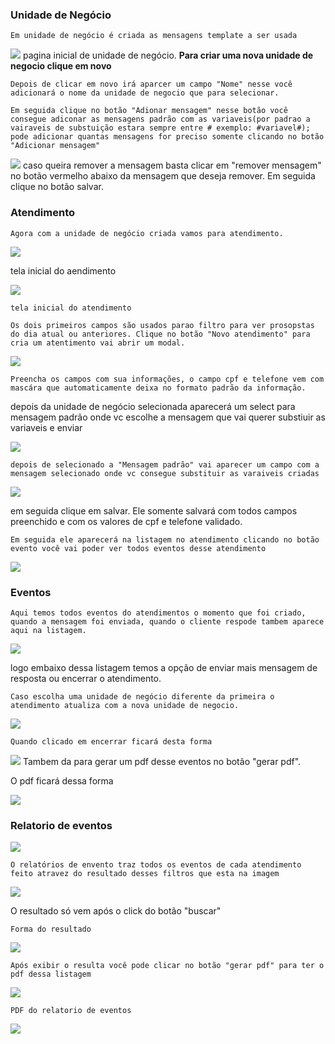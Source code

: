 
### Unidade de Negócio
```
Em unidade de negócio é criada as mensagens template a ser usada
```
![](./imagensSantander/un_neg_home.png)
pagina inicial de unidade de negócio.
**Para criar uma nova unidade de negocio clique em novo**
```
Depois de clicar em novo irá aparcer um campo "Nome" nesse você adicionará o nome da unidade de negocio que para selecionar.

Em seguida clique no botão "Adionar mensagem" nesse botão você consegue adiconar as mensagens padrão com as variaveis(por padrao a vairaveis de substuição estara sempre entre # exemplo: #variavel#); pode adicionar quantas mensagens for preciso somente clicando no botão "Adicionar mensagem"
```
![](./imagensSantander/un_neg_novo.png)
caso queira remover a mensagem basta clicar em "remover mensagem" no botão vermelho abaixo da mensagem que deseja remover. Em seguida clique no botão salvar.

### Atendimento
```
Agora com a unidade de negócio criada vamos para atendimento.
```
![](./imagensSantander/menu_atendimento.png)

tela inicial do aendimento

![](./imagensSantander/atendimento_inicial.png)
```
tela inicial do atendimento

Os dois primeiros campos são usados parao filtro para ver prosopstas do dia atual ou anteriores. Clique no botão "Novo atendimento" para cria um atentimento vai abrir um modal.
```
![](./imagensSantander/modal.png)
```
Preencha os campos com sua informações, o campo cpf e telefone vem com mascára que automaticamente deixa no formato padrão da informação.
```
depois da unidade de negócio selecionada aparecerá um select para mensagem padrão onde vc escolhe a mensagem que vai querer substiuir as variaveis e enviar

![](./imagensSantander/modal_preenchido.png)
```
depois de selecionado a "Mensagem padrão" vai aparecer um campo com a mensagem selecionado onde vc consegue substituir as varaiveis criadas
```
![](./imagensSantander/modal_subs_var.png)

em seguida clique em salvar. Ele somente salvará com todos campos preenchido e com os valores de cpf e telefone validado.

```
Em seguida ele aparecerá na listagem no atendimento clicando no botão evento você vai poder ver todos eventos desse atendimento
```
![](./imagensSantander/atendimento_lista.png)

### Eventos

```
Aqui temos todos eventos do atendimentos o momento que foi criado, quando a mensagem foi enviada, quando o cliente respode tambem aparece aqui na listagem.
```
![](./imagensSantander/eventos.png)

logo embaixo dessa listagem temos a opção de enviar mais mensagem de resposta ou encerrar o atendimento.

```
Caso escolha uma unidade de negócio diferente da primeira o atendimento atualiza com a nova unidade de negocio.
```
![](./imagensSantander/eventos2.png)
```
Quando clicado em encerrar ficará desta forma
```
![](./imagensSantander/eventosFinal.png)
Tambem da para gerar um pdf desse eventos no botão "gerar pdf".

O pdf ficará dessa forma

![](./imagensSantander/pdf.png)

### Relatorio de eventos

![](./imagensSantander/menu_atendimento.png)

```
O relatórios de envento traz todos os eventos de cada atendimento feito atravez do resultado desses filtros que esta na imagem
```

![](./imagensSantander/relatorio.png)

O resultado só vem após o click do botão "buscar"

```
Forma do resultado
```
![](./imagensSantander/resultado.png)
```
Após exibir o resulta você pode clicar no botão "gerar pdf" para ter o pdf dessa listagem
```
![](./imagensSantander/geraPdf.png)
```
PDF do relatorio de eventos
```

![](./imagensSantander/pdfRelatorio.png)